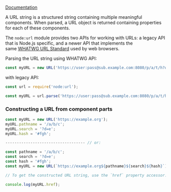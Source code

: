 [Documentation](https://nodejs.org/api/url.html#url_the_whatwg_url_api)

A URL string is a structured string containing multiple meaningful components. When parsed, a URL object is returned containing properties for each of these components.

The `node:url` module provides two APIs for working with URLs: a legacy API that is Node.js specific, and a newer API that implements the same [WHATWG URL Standard](https://url.spec.whatwg.org/) used by web browsers.

Parsing the URL string using WHATWG API:

```js
const myURL = new URL('https://user:pass@sub.example.com:8080/p/a/t/h?query=string#hash');
```

with legacy API:

```js
const url = require('node:url');

const myURL = url.parse('https://user:pass@sub.example.com:8080/p/a/t/h?query=string#hash');
```

### Constructing a URL from component parts

```js
const myURL = new URL('https://example.org');
myURL.pathname = '/a/b/c';
myURL.search = '?d=e';
myURL.hash = '#fgh';

----------------------------------- // or:

const pathname = '/a/b/c';
const search = '?d=e';
const hash = '#fgh';
const myURL = new URL(`https://example.org${pathname}${search}${hash}`);

// To get the constructed URL string, use the `href` property accessor:

console.log(myURL.href);

```